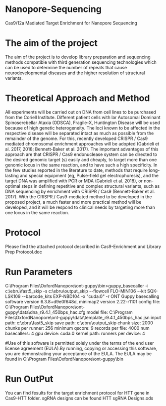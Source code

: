 # Nanopore-Sequencing
Cas9/12a Madiated Target Enrichment for Nanopore Sequencing

# The aim of the project 
The aim of the project is to develop library preparation and sequencing methods compatible with third generation sequencing technologies which can be used to determine the number of repeats that cause neurodevelopmental diseases and the higher resolution of structural variants.

# Theoretical Approach and Method
All experiments will be carried out on DNA from cell lines to be purchased from the Coriell Institute. Different patient cells with lar Autosomal Dominant Spinoserebellar Ataxia (ODSCA), Fragile-X, Huntington Disease will be used because of high genetic heterogeneity. The loci known to be affected in the respective disease will be separated intact as much as possible from the remainder of the genome. For this, recently developed CRISPR / Cas9 mediated chromosomal enrichment approaches will be adopted (Gabrieli et al. 2017, 2018; Bennett-Baker et al. 2017). The important advantages of this approach are that CRISPR / Cas9 endonuclease system can be directed to the desired genomic target (s) easily and cheaply, to target more than one genomic locus in the same reaction, and to have such a high specificity. In the few studies reported in the literature to date, methods that require long-lasting and special equipment (eg, Pulse-field gel electrophoresis), and the target DNA was amplified with PCR or MDA (Gabrieli et al. 2018), or non-optimal steps in defining repetitive and complex structural variants, such as DNA sequencing by enrichment with CRISPR / Cas9 (Bennett-Baker et al. 2017). With the CRISPR / Cas9-mediated method to be developed in the proposed project, a much faster and more practical method will be developed, and it will be respond to clinical needs by targeting more than one locus in the same reaction.

# Protocol
Please find the attached protocol described in Cas9-Enrichment and Library Prep Protocol.doc

# Run Parameters
C:\Program Files\OxfordNanopore\ont-guppy\bin>guppy_basecaller -i c:\ebru\fast5_skip -s c:\ebru\output_skip --flowcell FLO-MIN106 --kit SQK-LSK109 --barcode_kits EXP-NBD104 -x "cuda:0" -r
ONT Guppy basecalling software version 6.3.8+d9e0f648d, minimap2 version 2.22-r1101
config file:        C:\Program Files\OxfordNanopore\ont-guppy\data\dna_r9.4.1_450bps_hac.cfg
model file:         C:\Program Files\OxfordNanopore\ont-guppy\data\template_r9.4.1_450bps_hac.jsn
input path:         c:\ebru\fast5_skip
save path:          c:\ebru\output_skip
chunk size:         2000
chunks per runner:  256
minimum qscore:     9
records per file:   4000
num basecallers:    4
gpu device:         cuda:0
kernel path:
runners per device: 4

#Use of this software is permitted solely under the terms of the end user license agreement (EULA).By running, copying or accessing this software, you are demonstrating your acceptance of the EULA.
The EULA may be found in C:\Program Files\OxfordNanopore\ont-guppy\bin

# Run OutPut
You can find fesults for the target enrichment protocol for HTT gene in Cas9-HTT folder. sgRNA designs can be found HTT sgRNA Designs.ods


